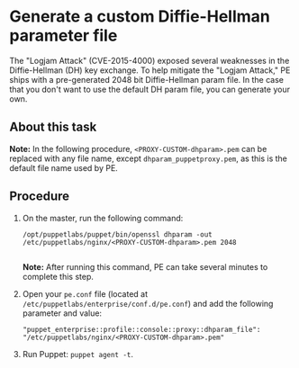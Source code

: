 # Generate a custom Diffie-Hellman parameter file

The "Logjam Attack" \(CVE-2015-4000\) exposed several weaknesses in the Diffie-Hellman \(DH\) key exchange. To help mitigate the "Logjam Attack," PE ships with a pre-generated 2048 bit Diffie-Hellman param file. In the case that you don't want to use the default DH param file, you can generate your own.

## About this task

**Note:** In the following procedure, `<PROXY-CUSTOM-dhparam>.pem` can be replaced with any file name, except `dhparam_puppetproxy.pem`, as this is the default file name used by PE.

## Procedure

1.  On the master, run the following command:

    ```
    /opt/puppetlabs/puppet/bin/openssl dhparam -out /etc/puppetlabs/nginx/<PROXY-CUSTOM-dhparam>.pem 2048
    		   
    ```

    **Note:** After running this command, PE can take several minutes to complete this step.

2.  Open your `pe.conf` file \(located at `/etc/puppetlabs/enterprise/conf.d/pe.conf`\) and add the following parameter and value:

    ```
    "puppet_enterprise::profile::console::proxy::dhparam_file": "/etc/puppetlabs/nginx/<PROXY-CUSTOM-dhparam>.pem"
    
    ```

3.  Run Puppet: `puppet agent -t`.


